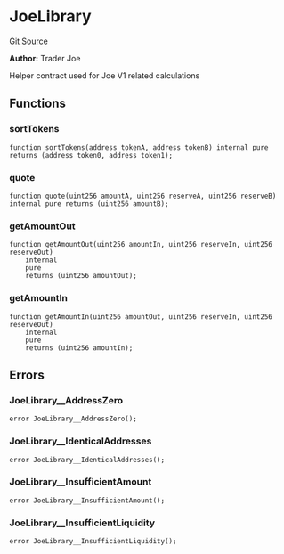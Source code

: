 # JoeLibrary
[Git Source](https://github.com/lfj-gg/joe-v2/blob/16f011d25e6bf6d0a0c479974345b623d491104f/src/libraries/JoeLibrary.sol)

**Author:**
Trader Joe

Helper contract used for Joe V1 related calculations


## Functions
### sortTokens


```solidity
function sortTokens(address tokenA, address tokenB) internal pure returns (address token0, address token1);
```

### quote


```solidity
function quote(uint256 amountA, uint256 reserveA, uint256 reserveB) internal pure returns (uint256 amountB);
```

### getAmountOut


```solidity
function getAmountOut(uint256 amountIn, uint256 reserveIn, uint256 reserveOut)
    internal
    pure
    returns (uint256 amountOut);
```

### getAmountIn


```solidity
function getAmountIn(uint256 amountOut, uint256 reserveIn, uint256 reserveOut)
    internal
    pure
    returns (uint256 amountIn);
```

## Errors
### JoeLibrary__AddressZero

```solidity
error JoeLibrary__AddressZero();
```

### JoeLibrary__IdenticalAddresses

```solidity
error JoeLibrary__IdenticalAddresses();
```

### JoeLibrary__InsufficientAmount

```solidity
error JoeLibrary__InsufficientAmount();
```

### JoeLibrary__InsufficientLiquidity

```solidity
error JoeLibrary__InsufficientLiquidity();
```

